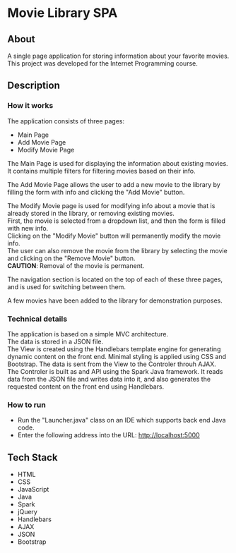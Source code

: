 # Movie Library SPA

## About

A single page application for storing information about your favorite movies.  
This project was developed for the Internet Programming course.

## Description

### How it works

The application consists of three pages:
* Main Page
* Add Movie Page
* Modify Movie Page

The Main Page is used for displaying the information about existing movies.  
It contains multiple filters for filtering movies based on their info.

The Add Movie Page allows the user to add a new movie to the library by filling the form with info and clicking the "Add Movie" button.

The Modify Movie page is used for modifying info about a movie that is already stored in the library, or removing existing movies.  
First, the movie is selected from a dropdown list, and then the form is filled with new info.  
Clicking on the "Modify Movie" button will permanently modify the movie info.  
The user can also remove the movie from the library by selecting the movie and clicking on the "Remove Movie" button.  
**CAUTION**: Removal of the movie is permanent.

The navigation section is located on the top of each of these three pages, and is used for switching between them.

A few movies have been added to the library for demonstration purposes.

### Technical details

The application is based on a simple MVC architecture.  
The data is stored in a JSON file.  
The View is created using the Handlebars template engine for generating dynamic content on the front end. Minimal styling is applied using CSS and Bootstrap. The data is sent from the View to the Controler throuh AJAX.  
The Controler is built as and API using the Spark Java framework. It reads data from the JSON file and writes data into it, and also generates the requested content on the front end using Handlebars.  

### How to run

* Run the "Launcher.java" class on an IDE which supports back end Java code.
* Enter the following address into the URL: [http://localhost:5000](http://localhost:5000)

## Tech Stack

* HTML
* CSS
* JavaScript
* Java
* Spark
* jQuery
* Handlebars
* AJAX
* JSON
* Bootstrap